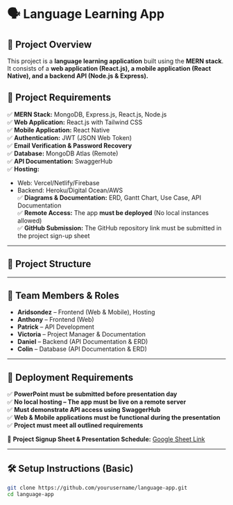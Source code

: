 # 🗣️ Language Learning App  

## 📌 Project Overview  
This project is a **language learning application** built using the **MERN stack**. It consists of a **web application (React.js), a mobile application (React Native), and a backend API (Node.js & Express).**  

## 🚀 Project Requirements  
✅ **MERN Stack:** MongoDB, Express.js, React.js, Node.js  
✅ **Web Application:** React.js with Tailwind CSS  
✅ **Mobile Application:** React Native  
✅ **Authentication:** JWT (JSON Web Token)  
✅ **Email Verification & Password Recovery**  
✅ **Database:** MongoDB Atlas (Remote)  
✅ **API Documentation:** SwaggerHub  
✅ **Hosting:**  
   - Web: Vercel/Netlify/Firebase  
   - Backend: Heroku/Digital Ocean/AWS  
✅ **Diagrams & Documentation:** ERD, Gantt Chart, Use Case, API Documentation  
✅ **Remote Access:** The app **must be deployed** (No local instances allowed)  
✅ **GitHub Submission:** The GitHub repository link must be submitted in the project sign-up sheet  

---

## 📂 Project Structure  

---

## 👥 Team Members & Roles  
- **Aridsondez** – Frontend (Web & Mobile), Hosting  
- **Anthony** – Frontend (Web)  
- **Patrick** – API Development  
- **Victoria** – Project Manager & Documentation  
- **Daniel** – Backend (API Documentation & ERD)  
- **Colin** – Database (API Documentation & ERD)  

---

## 📍 Deployment Requirements  
✅ **PowerPoint must be submitted before presentation day**  
✅ **No local hosting – The app must be live on a remote server**  
✅ **Must demonstrate API access using SwaggerHub**  
✅ **Web & Mobile applications must be functional during the presentation**  
✅ **Project must meet all outlined requirements**  

📌 **Project Signup Sheet & Presentation Schedule:** [Google Sheet Link](https://docs.google.com/spreadsheets/d/1iXXa_Upk58e89rYPT1chswbp9Rx0MiyLo2P0iE8u1ks/edit?usp=sharing)  

---

## 🛠 Setup Instructions (Basic)  
```sh
git clone https://github.com/yourusername/language-app.git
cd language-app
